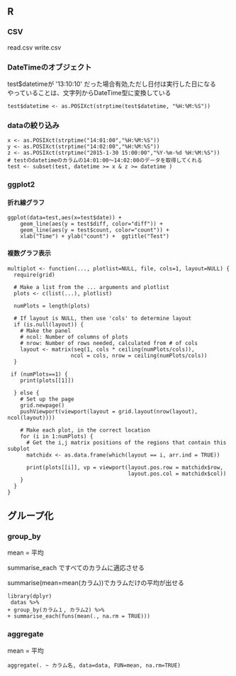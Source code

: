 
## R

### CSV

read.csv
write.csv

### DateTimeのオブジェクト

test$datetimeが '13:10:10' だった場合有効,ただし日付は実行した日になる  
やっていることは、文字列からDateTime型に変換している

```{r}
test$datetime <- as.POSIXct(strptime(test$datetime, "%H:%M:%S"))
```

### dataの絞り込み

```
x <- as.POSIXct(strptime("14:01:00","%H:%M:%S"))
y <- as.POSIXct(strptime("14:02:00","%H:%M:%S"))
z <- as.POSIXct(strptime("2015-1-30 15:00:00","%Y-%m-%d %H:%M:%S"))
# testのdatetimeのカラムの14:01:00～14:02:00のデータを取得してくれる
test <- subset(test, datetime >= x & z >= datetime )
```

### ggplot2

#### 折れ線グラフ

```
ggplot(data=test,aes(x=test$date)) +
    geom_line(aes(y = test$diff, color="diff")) +
    geom_line(aes(y = test$count, color="count")) +
    xlab("Time") + ylab("count") +  ggtitle("Test")
```

#### 複数グラフ表示

```
multiplot <- function(..., plotlist=NULL, file, cols=1, layout=NULL) {
  require(grid)

  # Make a list from the ... arguments and plotlist
  plots <- c(list(...), plotlist)

  numPlots = length(plots)

  # If layout is NULL, then use 'cols' to determine layout
  if (is.null(layout)) {
    # Make the panel
    # ncol: Number of columns of plots
    # nrow: Number of rows needed, calculated from # of cols
    layout <- matrix(seq(1, cols * ceiling(numPlots/cols)),
                    ncol = cols, nrow = ceiling(numPlots/cols))
  }

 if (numPlots==1) {
    print(plots[[1]])

  } else {
    # Set up the page
    grid.newpage()
    pushViewport(viewport(layout = grid.layout(nrow(layout), ncol(layout))))

    # Make each plot, in the correct location
    for (i in 1:numPlots) {
      # Get the i,j matrix positions of the regions that contain this subplot
      matchidx <- as.data.frame(which(layout == i, arr.ind = TRUE))

      print(plots[[i]], vp = viewport(layout.pos.row = matchidx$row,
                                      layout.pos.col = matchidx$col))
    }
  }
}
```

## グループ化

### group_by

mean = 平均

summarise_each ですべてのカラムに適応させる

summarise(mean=mean(カラム))でカラムだけの平均が出せる

```{r}
library(dplyr)
 datas %>%
+ group_by(カラム１, カラム2) %>%
+ summarise_each(funs(mean(., na.rm = TRUE)))
```

### aggregate

mean = 平均
```
aggregate(. ~ カラム名, data=data, FUN=mean, na.rm=TRUE)  
```



